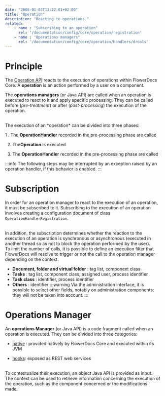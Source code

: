 ```yaml
---
date: "2008-01-03T13:22:01+02:00"
title: "Operation"
description: "Reacting to operations."
related:
    - name : "Subscribing to an operation"
      rel: '/documentation/config/core/operation/registration'
    - name : "Operations managers"
      rel: '/documentation/config/core/operation/handlers/drools'
---
```


# Principle

The [Operation API](/javadocs/operation/index.html) reacts to the execution of operations within FlowerDocs Core. A **operation** is an action performed by a user on a component. 

The **operations managers** (or Java API) are called when an operation is executed to react to it and apply specific processing. They can be called before (*pre-treatment*) or after (*post-processing*) the execution of the operation.

<br/>
The execution of an *operation* can be divided into three phases: 

1 . The **OperationHandler** recorded in the pre-processing phase are called 

2. The**Operation** is executed

3. The **OperationHandler** recorded in the pre-processing phase are called 

:::info
The following steps may be interrupted by an exception raised by an operation handler, if this behavior is enabled.
:::

# Subscription

In order for an operation manager to react to the execution of an operation, it must be subscribed to it. Subscribing to the execution of an operation involves creating a configuration document of class `OperationHandlerRegistration`. 


<br/>
In addition, the subscription determines whether the reaction to the execution of an operation is synchronous or asynchronous (executed in another thread so as not to block the operation performed by the user).

<br/>
To limit the number of calls, it is possible to define an execution filter that FlowerDocs will resolve to trigger or not the call to the operation manager depending on the context.
<br/>

* **Document, folder and virtual folder** : tag list, component class
* **Tasks** : tag list, component class, assigned user, process identifier
* **Task class** : identifier, process identifier
* **Others** : identifier
:::warning
Via the administration interface, it is possible to select other fields, notably on administration components: they will not be taken into account.
:::

# Operations Manager

An **operations Manager** (or Java API) is a code fragment called when an operation is executed.
They can be divided into three categories: 

* [native](broken-link.md) : provided natively by FlowerDocs Core and executed within its JVM
<!-- 
* specific: developed specifically and added as libraries to FlowerDocs Core (*on-premise only*)
 -->
* [hooks](broken-link.md): exposed as REST web services

<br/>
To contextualize their execution, an object Java API is provided as input. The context can be used to retrieve information concerning the execution of the operation, such as the component concerned or the modifications made.


